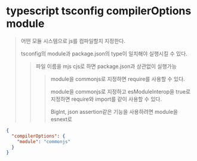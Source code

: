 # typescript tsconfig compilerOptions module

> 어떤 모듈 시스템으로 js를 컴파일할지 지정한다.
>
> tsconfig의 module과 package.json의 type이 일치해야 실행시킬 수 있다.
>
> > 파일 이름을 mjs cjs로 하면 package.json과 상관없이 실행가능
> >
> > > module을 commonjs로 지정하면 require를 사용할 수 있다.
> > >
> > > module을 commonjs로 지정하고 esModuleInterop을 true로 지정하면 require와 import를 같이 사용할 수 있다.
> > >
> > > BigInt, json assertion같은 기능을 사용하려면 module을 esnext로

```json
{
  "compilerOptions": {
    "module": "commonjs"
  }
}
```
